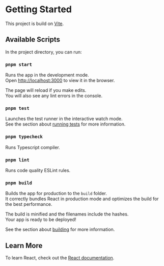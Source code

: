 # Getting Started

This project is build on [Vite](https://vitejs.dev/guide).

## Available Scripts

In the project directory, you can run:

### `pnpm start`

Runs the app in the development mode.\
Open [http://localhost:3000](http://localhost:3000) to view it in the browser.

The page will reload if you make edits.\
You will also see any lint errors in the console.

### `pnpm test`

Launches the test runner in the interactive watch mode.\
See the section about [running tests](https://vitest.dev) for more information.

### `pnpm typecheck`

Runs Typescript compiler.

### `pnpm lint`

Runs code quality ESLint rules.

### `pnpm build`

Builds the app for production to the `build` folder.\
It correctly bundles React in production mode and optimizes the build for the best performance.

The build is minified and the filenames include the hashes.\
Your app is ready to be deployed!

See the section about [building](https://vitejs.dev/guide/build) for more information.

## Learn More

To learn React, check out the [React documentation](https://reactjs.org/).
